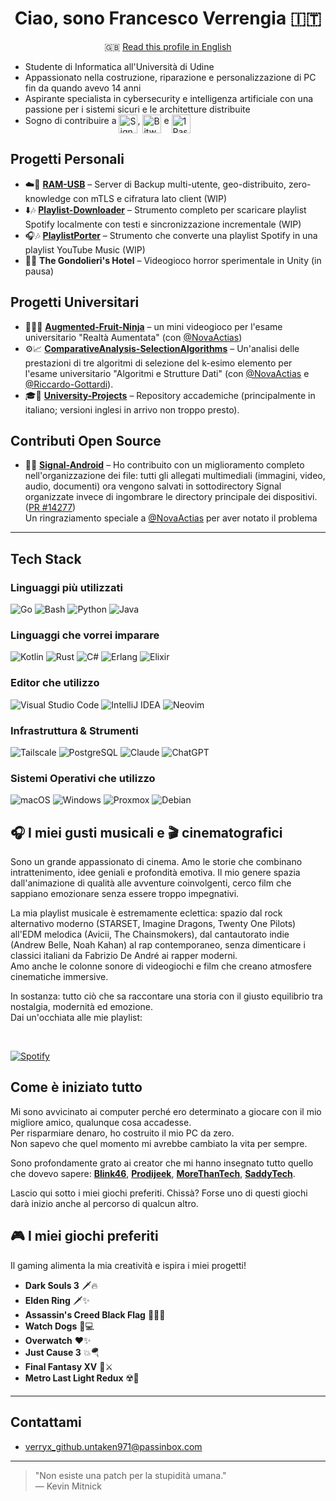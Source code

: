 <div align="center">

# Ciao, sono Francesco Verrengia 🇮🇹
🇬🇧 [Read this profile in English](./README.md)

</div>


- Studente di Informatica all'Università di Udine
- Appassionato nella costruzione, riparazione e personalizzazione di PC fin da quando avevo 14 anni
- Aspirante specialista in cybersecurity e intelligenza artificiale con una passione per i sistemi sicuri e le architetture distribuite
- Sogno di contribuire a [<img src="https://upload.wikimedia.org/wikipedia/commons/8/8d/Signal-Logo.svg" height="30" alt="Signal logo" align="middle" />](https://github.com/signalapp), [<img src="https://upload.wikimedia.org/wikipedia/commons/c/cc/Bitwarden_logo.svg" height="30" alt="Bitwarden logo" align="middle" />](https://github.com/bitwarden) e [<img src="https://1password.com/img/logo-v1.svg" height="30" alt="1Password logo" align="middle" />](https://github.com/1password)


## Progetti Personali

- ☁️🔐 [**RAM-USB**](https://github.com/Verryx-02/RAM-USB) – Server di Backup multi-utente, geo-distribuito, zero-knowledge con mTLS e cifratura lato client (WIP)
- ⬇️🎶 [**Playlist-Downloader**](https://github.com/Verryx-02/playlist-downloader) – Strumento completo per scaricare playlist Spotify localmente con testi e sincronizzazione incrementale (WIP)
- 🎧🎶 [**PlaylistPorter**](https://github.com/Verryx-02/PlaylistPorter) – Strumento che converte una playlist Spotify in una playlist YouTube Music (WIP)
- 🏨🥩 **The Gondolieri's Hotel** – Videogioco horror sperimentale in Unity (in pausa)

## Progetti Universitari

- 🍎🥷🏻 [**Augmented-Fruit-Ninja**](https://github.com/NovaActias/Augmented-Fruit-Ninja) – un mini videogioco per l'esame universitario "Realtà Aumentata" (con [@NovaActias](https://github.com/NovaActias))
- ⚙️📈 [**ComparativeAnalysis-SelectionAlgorithms**](https://github.com/NovaActias/ComparativeAnalysis-SelectionAlgorithms) – Un'analisi delle prestazioni di tre algoritmi di selezione del k-esimo elemento per l'esame universitario "Algoritmi e Strutture Dati" (con [@NovaActias](https://github.com/NovaActias) e [@Riccardo-Gottardi](https://github.com/Riccardo-Gottardi)).
- 🎓🏫 [**University-Projects**](https://github.com/Verryx-02/University-Projects) – Repository accademiche (principalmente in italiano; versioni inglesi in arrivo non troppo presto).

## Contributi Open Source
- 📱🔐 [**Signal-Android**](https://github.com/signalapp/Signal-Android) – Ho contribuito con un miglioramento completo nell'organizzazione dei file: tutti gli allegati multimediali (immagini, video, audio, documenti) ora vengono salvati in sottodirectory Signal organizzate invece di ingombrare le directory principale dei dispositivi. ([PR #14277](https://github.com/signalapp/Signal-Android/pull/14277))  
Un ringraziamento speciale a [@NovaActias](https://github.com/NovaActias) per aver notato il problema

---

## Tech Stack
### Linguaggi più utilizzati
![Go](https://img.shields.io/badge/Go-00ADD8?style=for-the-badge&logo=go&logoColor=white)
![Bash](https://img.shields.io/badge/Bash-4EAA25?style=for-the-badge&logo=gnu-bash&logoColor=white)
![Python](https://img.shields.io/badge/Python-3776AB?style=for-the-badge&logo=python&logoColor=white)
![Java](https://img.shields.io/badge/Java-007396?style=for-the-badge&logo=java&logoColor=white)

### Linguaggi che vorrei imparare
![Kotlin](https://img.shields.io/badge/Kotlin-7F52FF?style=for-the-badge&logo=kotlin&logoColor=white)
![Rust](https://img.shields.io/badge/Rust-000000?style=for-the-badge&logo=rust&logoColor=white)
![C#](https://img.shields.io/badge/C%23-239120?style=for-the-badge&logo=c-sharp&logoColor=white)
![Erlang](https://img.shields.io/badge/Erlang-A90533?style=for-the-badge&logo=erlang&logoColor=white)
![Elixir](https://img.shields.io/badge/Elixir-4B275F?style=for-the-badge&logo=elixir&logoColor=white)


### Editor che utilizzo
![Visual Studio Code](https://img.shields.io/badge/VS%20Code-007ACC?style=for-the-badge&logo=visual-studio-code&logoColor=white)
![IntelliJ IDEA](https://img.shields.io/badge/IntelliJ-000000?style=for-the-badge&logo=intellij-idea&logoColor=white)
![Neovim](https://img.shields.io/badge/Neovim-57A143?style=for-the-badge&logo=neovim&logoColor=white)

### Infrastruttura & Strumenti
![Tailscale](https://img.shields.io/badge/Tailscale-0043CE?style=for-the-badge&logo=tailscale&logoColor=white)
![PostgreSQL](https://img.shields.io/badge/PostgreSQL-336791?style=for-the-badge&logo=postgresql&logoColor=white)
![Claude](https://img.shields.io/badge/Claude-da7756?style=for-the-badge&logo=anthropic&logoColor=white)
![ChatGPT](https://img.shields.io/badge/ChatGPT-222222?style=for-the-badge&logo=openai&logoColor=white)


### Sistemi Operativi che utilizzo
![macOS](https://img.shields.io/badge/macOS-000000?style=for-the-badge&logo=apple&logoColor=white)
![Windows](https://img.shields.io/badge/Windows-0078D6?style=for-the-badge&logo=windows&logoColor=white)
![Proxmox](https://img.shields.io/badge/Proxmox-000000?style=for-the-badge&logo=proxmox&logoColor=white)
![Debian](https://img.shields.io/badge/Debian-A81D33?style=for-the-badge&logo=debian&logoColor=white)


## 🎧 I miei gusti musicali e 🎬 cinematografici

Sono un grande appassionato di cinema. Amo le storie che combinano intrattenimento, idee geniali e profondità emotiva. Il mio genere spazia dall'animazione di qualità alle avventure coinvolgenti, cerco film che sappiano emozionare senza essere troppo impegnativi.

La mia playlist musicale è estremamente eclettica: spazio dal rock alternativo moderno (STARSET, Imagine Dragons, Twenty One Pilots) all'EDM melodica (Avicii, The Chainsmokers), dal cantautorato indie (Andrew Belle, Noah Kahan) al rap contemporaneo, senza dimenticare i classici italiani da Fabrizio De André ai rapper moderni.  
Amo anche le colonne sonore di videogiochi e film che creano atmosfere cinematiche immersive.

In sostanza: tutto ciò che sa raccontare una storia con il giusto equilibrio tra nostalgia, modernità ed emozione.  
Dai un'occhiata alle mie playlist:

<br>

[![Spotify](https://img.shields.io/badge/Spotify-🎵-1DB954?style=for-the-badge&logo=spotify&logoColor=white)](https://open.spotify.com/user/francescoverrengia62442)


## Come è iniziato tutto
Mi sono avvicinato ai computer perché ero determinato a giocare con il mio migliore amico, qualunque cosa accadesse.  
Per risparmiare denaro, ho costruito il mio PC da zero.  
Non sapevo che quel momento mi avrebbe cambiato la vita per sempre.  

Sono profondamente grato ai creator che mi hanno insegnato tutto quello che dovevo sapere:
[**Blink46**](https://www.youtube.com/@Blink46yt), [**Prodijeek**](https://www.youtube.com/@Prodigeek), [**MoreThanTech**](https://www.youtube.com/@MoreThanTech), [**SaddyTech**](https://www.youtube.com/@SaddyTech).

Lascio qui sotto i miei giochi preferiti. Chissà? Forse uno di questi giochi darà inizio anche al percorso di qualcun altro.


## 🎮 I miei giochi preferiti
Il gaming alimenta la mia creatività e ispira i miei progetti!

- **Dark Souls 3** 🗡️🔥
- **Elden Ring** 🗡✨
- **Assassin's Creed Black Flag** 🏴‍☠️⛵
- **Watch Dogs** 📱💻
- **Overwatch** ❤️✨
- **Just Cause 3** 💥🪂
- **Final Fantasy XV** 👑⚔️
- **Metro Last Light Redux** ☢️🌆

---

## Contattami

- verryx_github.untaken971@passinbox.com

---

> "Non esiste una patch per la stupidità umana."  
> — Kevin Mitnick
